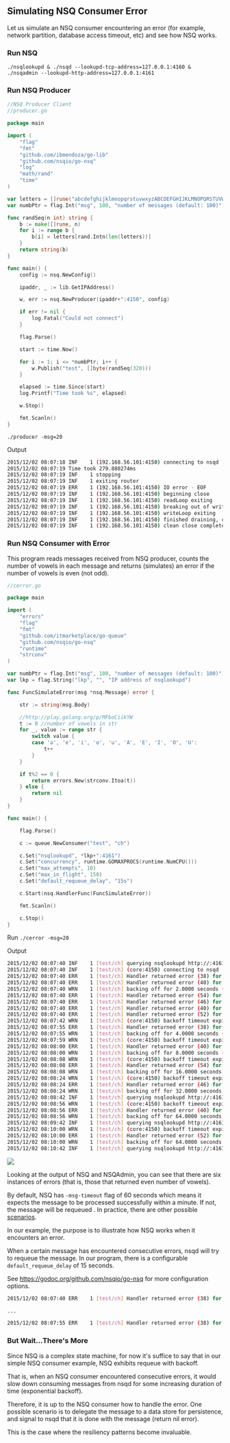<script>
  (function(i,s,o,g,r,a,m){i['GoogleAnalyticsObject']=r;i[r]=i[r]||function(){
  (i[r].q=i[r].q||[]).push(arguments)},i[r].l=1*new Date();a=s.createElement(o),
  m=s.getElementsByTagName(o)[0];a.async=1;a.src=g;m.parentNode.insertBefore(a,m)
  })(window,document,'script','//www.google-analytics.com/analytics.js','ga');

  ga('create', 'UA-71257746-1', 'auto');
  ga('send', 'pageview');

</script>

## Simulating NSQ Consumer Error

Let us simulate an NSQ consumer encountering an error (for example, network partition, database access timeout, etc) and see how NSQ works.

### Run NSQ

```./nsqlookupd & ./nsqd --lookupd-tcp-address=127.0.0.1:4160 & ./nsqadmin --lookupd-http-address=127.0.0.1:4161```

### Run NSQ Producer

```go
//NSQ Producer Client
//producer.go

package main

import (
	"flag"
	"fmt"
	"github.com/ibmendoza/go-lib"
	"github.com/nsqio/go-nsq"
	"log"
	"math/rand"
	"time"
)

var letters = []rune("abcdefghijklmnopqrstuvwxyzABCDEFGHIJKLMNOPQRSTUVWXYZ!@#$%^&*()1234567890")
var numbPtr = flag.Int("msg", 100, "number of messages (default: 100)")

func randSeq(n int) string {
	b := make([]rune, n)
	for i := range b {
		b[i] = letters[rand.Intn(len(letters))]
	}
	return string(b)
}

func main() {
	config := nsq.NewConfig()

	ipaddr, _ := lib.GetIPAddress()

	w, err := nsq.NewProducer(ipaddr+":4150", config)

	if err != nil {
		log.Fatal("Could not connect")
	}

	flag.Parse()

	start := time.Now()

	for i := 1; i <= *numbPtr; i++ {
		w.Publish("test", []byte(randSeq(320)))
	}

	elapsed := time.Since(start)
	log.Printf("Time took %s", elapsed)

	w.Stop()

	fmt.Scanln()
}
```

```./producer -msg=20```

Output

```bash
2015/12/02 08:07:18 INF    1 (192.168.56.101:4150) connecting to nsqd                                                                 
2015/12/02 08:07:19 Time took 279.880274ms                                                                                            
2015/12/02 08:07:19 INF    1 stopping                                                                                                 
2015/12/02 08:07:19 INF    1 exiting router                                                                                           
2015/12/02 08:07:19 ERR    1 (192.168.56.101:4150) IO error - EOF                                                                     
2015/12/02 08:07:19 INF    1 (192.168.56.101:4150) beginning close                                                                    
2015/12/02 08:07:19 INF    1 (192.168.56.101:4150) readLoop exiting                                                                   
2015/12/02 08:07:19 INF    1 (192.168.56.101:4150) breaking out of writeLoop                                                          
2015/12/02 08:07:19 INF    1 (192.168.56.101:4150) writeLoop exiting                                                                  
2015/12/02 08:07:19 INF    1 (192.168.56.101:4150) finished draining, cleanup exiting                                                 
2015/12/02 08:07:19 INF    1 (192.168.56.101:4150) clean close complete                                                               
```

### Run NSQ Consumer with Error

This program reads messages received from NSQ producer, counts the number of vowels
in each message and returns (simulates) an error if the number of vowels is even (not odd).

```go
//cerror.go

package main

import (
	"errors"
	"flag"
	"fmt"
	"github.com/itmarketplace/go-queue"
	"github.com/nsqio/go-nsq"
	"runtime"
	"strconv"
)

var numbPtr = flag.Int("msg", 100, "number of messages (default: 100)")
var lkp = flag.String("lkp", "", "IP address of nsqlookupd")

func FuncSimulateError(msg *nsq.Message) error {

	str := string(msg.Body)

	//http://play.golang.org/p/MFboCiikYW
	t := 0 //number of vowels in str
	for _, value := range str {
		switch value {
		case 'a', 'e', 'i', 'o', 'u', 'A', 'E', 'I', 'O', 'U':
			t++
		}
	}

	if t%2 == 0 {
		return errors.New(strconv.Itoa(t))
	} else {
		return nil
	}
}

func main() {

	flag.Parse()

	c := queue.NewConsumer("test", "ch")

	c.Set("nsqlookupd", *lkp+":4161")
	c.Set("concurrency", runtime.GOMAXPROCS(runtime.NumCPU()))
	c.Set("max_attempts", 10)
	c.Set("max_in_flight", 150)
	c.Set("default_requeue_delay", "15s")

	c.Start(nsq.HandlerFunc(FuncSimulateError))

	fmt.Scanln()

	c.Stop()
}
```

Run ```./cerror -msg=20```

Output

```bash
2015/12/02 08:07:40 INF    1 [test/ch] querying nsqlookupd http://:4161/lookup?topic=test                                             
2015/12/02 08:07:40 INF    1 [test/ch] (core:4150) connecting to nsqd                                                                 
2015/12/02 08:07:40 ERR    1 [test/ch] Handler returned error (38) for msg 09534a96354c3066                                           
2015/12/02 08:07:40 ERR    1 [test/ch] Handler returned error (40) for msg 09534a96354c3067                                           
2015/12/02 08:07:40 WRN    1 [test/ch] backing off for 2.0000 seconds (backoff level 1), setting all to RDY 0                         
2015/12/02 08:07:40 ERR    1 [test/ch] Handler returned error (54) for msg 09534a96354c306a                                           
2015/12/02 08:07:40 ERR    1 [test/ch] Handler returned error (46) for msg 09534a96354c306d                                           
2015/12/02 08:07:40 ERR    1 [test/ch] Handler returned error (40) for msg 09534a96354c3073                                           
2015/12/02 08:07:40 ERR    1 [test/ch] Handler returned error (52) for msg 09534a96354c3074                                           
2015/12/02 08:07:42 WRN    1 [test/ch] (core:4150) backoff timeout expired, sending RDY 1                                             
2015/12/02 08:07:55 ERR    1 [test/ch] Handler returned error (38) for msg 09534a96354c3066                                           
2015/12/02 08:07:55 WRN    1 [test/ch] backing off for 4.0000 seconds (backoff level 2), setting all to RDY 0                         
2015/12/02 08:07:59 WRN    1 [test/ch] (core:4150) backoff timeout expired, sending RDY 1                                             
2015/12/02 08:08:00 ERR    1 [test/ch] Handler returned error (40) for msg 09534a96354c3067                                           
2015/12/02 08:08:00 WRN    1 [test/ch] backing off for 8.0000 seconds (backoff level 3), setting all to RDY 0                         
2015/12/02 08:08:08 WRN    1 [test/ch] (core:4150) backoff timeout expired, sending RDY 1                                             
2015/12/02 08:08:08 ERR    1 [test/ch] Handler returned error (54) for msg 09534a96354c306a                                           
2015/12/02 08:08:08 WRN    1 [test/ch] backing off for 16.0000 seconds (backoff level 4), setting all to RDY 0                        
2015/12/02 08:08:24 WRN    1 [test/ch] (core:4150) backoff timeout expired, sending RDY 1                                             
2015/12/02 08:08:24 ERR    1 [test/ch] Handler returned error (46) for msg 09534a96354c306d                                           
2015/12/02 08:08:24 WRN    1 [test/ch] backing off for 32.0000 seconds (backoff level 5), setting all to RDY 0                        
2015/12/02 08:08:42 INF    1 [test/ch] querying nsqlookupd http://:4161/lookup?topic=test                                             
2015/12/02 08:08:56 WRN    1 [test/ch] (core:4150) backoff timeout expired, sending RDY 1                                             
2015/12/02 08:08:56 ERR    1 [test/ch] Handler returned error (40) for msg 09534a96354c3073                                           
2015/12/02 08:08:56 WRN    1 [test/ch] backing off for 64.0000 seconds (backoff level 6), setting all to RDY 0                        
2015/12/02 08:09:42 INF    1 [test/ch] querying nsqlookupd http://:4161/lookup?topic=test                                             
2015/12/02 08:10:00 WRN    1 [test/ch] (core:4150) backoff timeout expired, sending RDY 1                                             
2015/12/02 08:10:00 ERR    1 [test/ch] Handler returned error (52) for msg 09534a96354c3074                                           
2015/12/02 08:10:00 WRN    1 [test/ch] backing off for 64.0000 seconds (backoff level 6), setting all to RDY 0                        
2015/12/02 08:10:42 INF    1 [test/ch] querying nsqlookupd http://:4161/lookup?topic=test  
```

<img src="https://itjumpstart.files.wordpress.com/2015/12/cerror.png">

Looking at the output of NSQ and NSQAdmin, you can see that there are six instances of errors (that is, those that returned even number of vowels).

By default, NSQ has ```-msg-timeout``` flag of 60 seconds which means it expects the message to be processed successfully within a minute. If not, the message will be requeued . In practice, there are other possible [scenarios](http://word.bitly.com/post/50027069647/building-nsq-client-libraries#message_handling). 

In our example, the purpose is to illustrate how NSQ works when it encounters an error. 

When a certain message has encountered consecutive errors, nsqd will try to requeue the message. In our program, there is a configurable ```default_requeue_delay``` of 15 seconds.

See https://godoc.org/github.com/nsqio/go-nsq for more configuration options.

```bash
2015/12/02 08:07:40 ERR    1 [test/ch] Handler returned error (38) for msg 09534a96354c3066 

...

2015/12/02 08:07:55 ERR    1 [test/ch] Handler returned error (38) for msg 09534a96354c3066
```

### But Wait...There's More

Since NSQ is a complex state machine, for now it's suffice to say that in our simple 
NSQ consumer example, NSQ exhibits requeue with backoff.

That is, when an NSQ consumer encountered consecutive errors, it would slow down consuming messages from nsqd for some increasing duration of time (exponential backoff).

Therefore, it is up to the NSQ consumer how to handle the error. One possible scenario is to delegate the message to a data store for persistence, and signal to nsqd that it is done with the message (return nil error).

This is the case where the resiliency patterns become invaluable.
